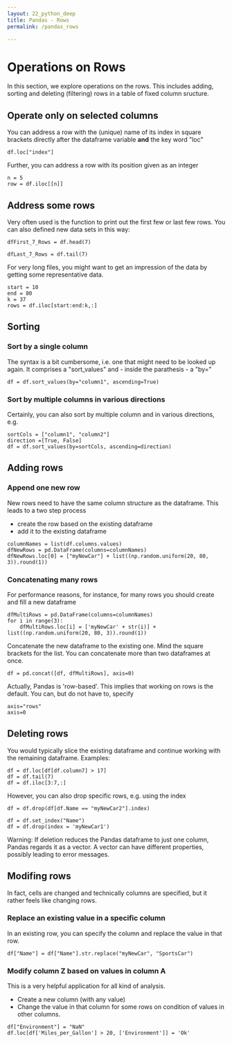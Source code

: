 ```yaml
---
layout: 22_python_deep
title: Pandas - Rows
permalink: /pandas_rows

---
```


# Operations on Rows

In this section, we explore operations on the rows. This includes adding, sorting and deleting (filtering) rows in a table of fixed column sructure.


## Operate only on selected columns

You can address a row with the (unique) name of its index in square brackets directly after the dataframe variable **and** the key word "loc"

>
    df.loc["index"]


Further, you can address a row with its position given as an integer

>
    n = 5
    row = df.iloc[[n]]

## Address some rows

Very often used is the function to print out the first few or last few rows. You can also defined new data sets in this way:

>
    dfFirst_7_Rows = df.head(7)

>
    dfLast_7_Rows = df.tail(7)

For very long files, you might want to get an impression of the data by getting some representative data.

>
    start = 10
    end = 80
    k = 37
    rows = df.iloc[start:end:k,:]    

## Sorting

### Sort by a single column

The syntax is a bit cumbersome, i.e. one that might need to be looked up again.
It comprises a "sort_values" and - inside the parathesis - a "by="

> 
    df = df.sort_values(by="column1", ascending=True)


### Sort by multiple columns in various directions

Certainly, you can also sort by multiple column and in various directions, e.g. 

>
    sortCols = ["column1", "column2"]
    direction =[True, False]
    df = df.sort_values(by=sortCols, ascending=direction)    


## Adding rows
### Append one new row

New rows need to have the same column structure as the dataframe. 
This leads to a two step process
- create the row based on the existing dataframe
- add it to the existing dataframe

>
    columnNames = list(df.columns.values)
    dfNewRows = pd.DataFrame(columns=columnNames)
    dfNewRows.loc[0] = ["myNewCar"] + list((np.random.uniform(20, 80, 3)).round(1))


### Concatenating many rows


For performance reasons, for instance, for many rows you should create and fill a new dataframe

> 
    dfMultiRows = pd.DataFrame(columns=columnNames)
    for i in range(3):
        dfMultiRows.loc[i] = ['myNewCar' + str(i)] + list((np.random.uniform(20, 80, 3)).round(1))

Concatenate the new dataframe to the existing one. Mind the square brackets for the list. You can concatenate more than two dataframes at once.

>
    df = pd.concat([df, dfMultiRows], axis=0)

Actually, Pandas is 'row-based'. This implies that working on rows is the default. You can, but do not have to, specify 

>
    axis="rows"
    axis=0    

## Deleting rows

You would typically slice the existing dataframe and continue working with the remaining dataframe. Examples:

>
    df = df.loc[df[df.column7] > 17]
    df = df.tail(7)
    df = df.iloc[3:7,:]

However, you can also drop specific rows, e.g. using the index

>
    df = df.drop(df[df.Name == "myNewCar2"].index)

>
    df = df.set_index("Name")
    df = df.drop(index = 'myNewCar1')

Warning: If deletion reduces the Pandas dataframe to just one column, Pandas regards it as a vector. A vector can have different properties, possibly leading to error messages.

## Modifing rows

In fact, cells are changed and technically columns are specified, but it rather feels like changing rows.

### Replace an existing value in a specific column

In an existing row, you can specify the column and replace the value in that row.

>
    df["Name"] = df["Name"].str.replace("myNewCar", "SportsCar")


### Modify column Z based on values in column A

This is a very helpful application for all kind of analysis. 

- Create a new column (with any value)
- Change the value in that column for some rows on condition of values in other columns. 

> 
    df["Environment"] = "NaN"
    df.loc[df['Miles_per_Gallon'] > 20, ['Environment']] = 'Ok'














